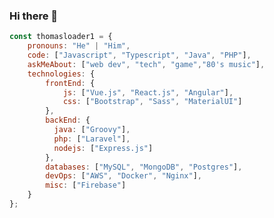 ### Hi there 👋


```javascript
const thomasloader1 = {
    pronouns: "He" | "Him",
    code: ["Javascript", "Typescript", "Java", "PHP"],
    askMeAbout: ["web dev", "tech", "game","80's music"],
    technologies: {
        frontEnd: {
            js: ["Vue.js", "React.js", "Angular"],
            css: ["Bootstrap", "Sass", "MaterialUI"]
        },
        backEnd: {
          java: ["Groovy"],
          php: ["Laravel"],
          nodejs: ["Express.js"]
        },
        databases: ["MySQL", "MongoDB", "Postgres"],
        devOps: ["AWS", "Docker", "Nginx"],
        misc: ["Firebase"]
    }
};
```

<!--
**thomasloader1/thomasloader1** is a ✨ _special_ ✨ repository because its `README.md` (this file) appears on your GitHub profile.

Here are some ideas to get you started:

- 🔭 I’m currently working on ...
- 🌱 I’m currently learning ...
- 👯 I’m looking to collaborate on ...
- 🤔 I’m looking for help with ...
- 💬 Ask me about ...
- 📫 How to reach me: ...
- 😄 Pronouns: ...
- ⚡ Fun fact: ...
-->

